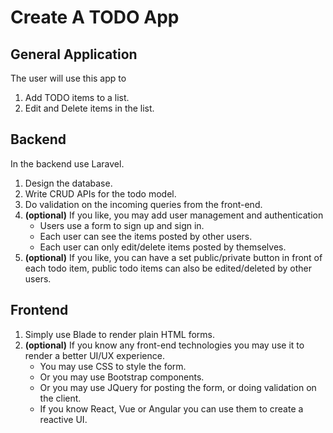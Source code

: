 # Create A TODO App
## General Application
The user will use this app to 
1. Add TODO items to a list.
2. Edit and Delete items in the list.


## Backend
In the backend use Laravel.
1. Design the database.
2. Write CRUD APIs for the todo model.
3. Do validation on the incoming queries from the front-end.
5. **(optional)** If you like, you may add user management and authentication
    - Users use a form to sign up and sign in.
    - Each user can see the items posted by other users.
    - Each user can only edit/delete items posted by themselves.
6. **(optional)** If you like, you can have a set public/private button
 in front of each todo item, public todo items can also be edited/deleted by other users.


## Frontend
1. Simply use Blade to render plain HTML forms.
2. **(optional)** If you know any front-end technologies you may use it
 to render a better UI/UX experience.
    - You may use CSS to style the form.
    - Or you may use Bootstrap components.
    - Or you may use JQuery for posting the form, or doing validation on the client.
    - If you know React, Vue or Angular you can use them to create a reactive UI.
 